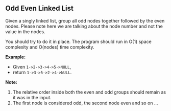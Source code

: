 ## Odd Even Linked List

Given a singly linked list, group all odd nodes together followed by the even nodes. Please note here we are talking about the node number and not the value in the nodes.

You should try to do it in place. The program should run in O(1) space complexity and O(nodes) time complexity.

**Example:**

* Given `1->2->3->4->5->NULL`,
* return `1->3->5->2->4->NULL`.

**Note:**

1. The relative order inside both the even and odd groups should remain as it was in the input. 
2. The first node is considered odd, the second node even and so on ...